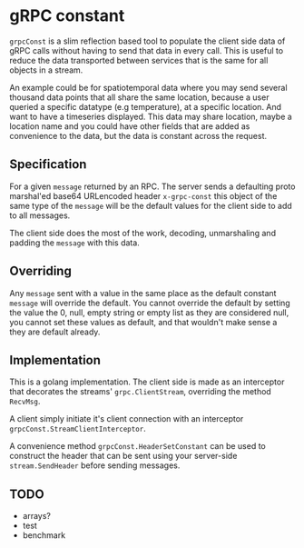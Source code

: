 # gRPC constant

`grpcConst` is a slim reflection based tool to populate the client side data of gRPC calls without having to send that data in every call. This is useful to reduce the data transported between services that is the same for all objects in a stream. 

An example could be for spatiotemporal data where you may send several thousand data points that all share the same location, because a user queried a specific datatype (e.g temperature), at a specific location. And want to have a timeseries displayed. This data may share location, maybe a location name and you could have other fields that are added as convenience to the data,  but the data is constant across the request. 

## Specification
For a given `message` returned by an RPC. The server sends a defaulting proto marshal'ed base64 URLencoded header `x-grpc-const` this object of the same type of the `message` will be the default values for the client side to add to all messages. 

The client side does the most of the work, decoding, unmarshaling and padding the `message` with this data. 

## Overriding
Any `message` sent with a value in the same place as the default constant `message` will override the default.  You cannot override the default by setting the value the 0, null, empty string or empty list as they are considered null, you cannot set these values as default,  and that wouldn't make sense a they are default already.

## Implementation
This is a golang implementation. The client side is made as an interceptor that decorates the streams' `grpc.ClientStream`, overriding the method `RecvMsg`. 

A client simply initiate it's client connection with an interceptor `grpcConst.StreamClientInterceptor`.

A convenience method `grpcConst.HeaderSetConstant` can be used to construct the header that can be sent using your server-side `stream.SendHeader` before sending messages. 
## TODO
- arrays?
- test
- benchmark
